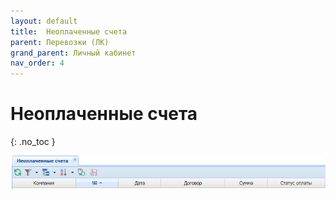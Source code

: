 ```yaml
---
layout: default
title:	Неоплаченные счета
parent: Перевозки (ЛК)
grand_parent: Личный кабинет
nav_order: 4
---
```


# 	Неоплаченные счета
{: .no_toc }

![](../../assets/images/bills.png)
